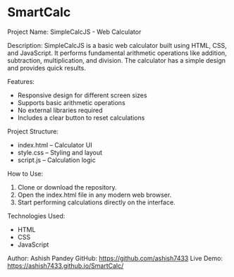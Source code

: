 # SmartCalc

Project Name: SimpleCalcJS - Web Calculator

Description:
SimpleCalcJS is a basic web calculator built using HTML, CSS, and JavaScript. It performs fundamental arithmetic operations like addition, subtraction, multiplication, and division. The calculator has a simple design and provides quick results.

Features:
- Responsive design for different screen sizes
- Supports basic arithmetic operations
- No external libraries required
- Includes a clear button to reset calculations

Project Structure:
- index.html – Calculator UI
- style.css – Styling and layout
- script.js – Calculation logic

How to Use:
1. Clone or download the repository.
2. Open the index.html file in any modern web browser.
3. Start performing calculations directly on the interface.

Technologies Used:
- HTML
- CSS
- JavaScript

Author:
Ashish Pandey
GitHub: https://github.com/ashish7433
Live Demo: https://ashish7433.github.io/SmartCalc/
